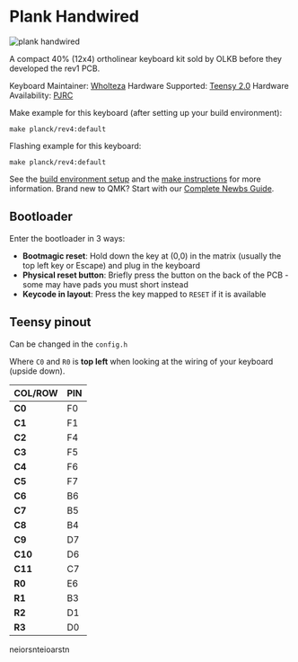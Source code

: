 # Plank Handwired

![plank handwired](https://i.imgur.com/khseWs7.jpeg)

A compact 40% (12x4) ortholinear keyboard kit sold by OLKB before they developed the rev1 PCB.

Keyboard Maintainer: [Wholteza](https://github.com/wholteza)
Hardware Supported: [Teensy 2.0](https://www.pjrc.com/store/teensy.html)
Hardware Availability: [PJRC](https://www.pjrc.com/store/teensy.html)

Make example for this keyboard (after setting up your build environment):

    make planck/rev4:default

Flashing example for this keyboard:

    make planck/rev4:default

See the [build environment setup](https://docs.qmk.fm/#/getting_started_build_tools) and the [make instructions](https://docs.qmk.fm/#/getting_started_make_guide) for more information. Brand new to QMK? Start with our [Complete Newbs Guide](https://docs.qmk.fm/#/newbs).

## Bootloader

Enter the bootloader in 3 ways:

-   **Bootmagic reset**: Hold down the key at (0,0) in the matrix (usually the top left key or Escape) and plug in the keyboard
-   **Physical reset button**: Briefly press the button on the back of the PCB - some may have pads you must short instead
-   **Keycode in layout**: Press the key mapped to `RESET` if it is available

## Teensy pinout

Can be changed in the `config.h`

Where `C0` and `R0` is **top left** when looking at the wiring of your keyboard (upside down).

| **COL/ROW** | **PIN** |
| ----------- | ------- |
| **C0**      | F0      |
| **C1**      | F1      |
| **C2**      | F4      |
| **C3**      | F5      |
| **C4**      | F6      |
| **C5**      | F7      |
| **C6**      | B6      |
| **C7**      | B5      |
| **C8**      | B4      |
| **C9**      | D7      |
| **C10**     | D6      |
| **C11**     | C7      |
| **R0**      | E6      |
| **R1**      | B3      |
| **R2**      | D1      |
| **R3**      | D0      |

neiorsnteioarstn
